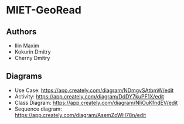 # MIET-GeoRead
## Authors
* Ilin Maxim
* Kokurin Dmitry
* Cherny Dmitry
## Diagrams
* Use Case: https://app.creately.com/diagram/NDmgvSAtbmW/edit
* Activity: https://app.creately.com/diagram/DdDY7kuPF1X/edit
* Class Diagram: https://app.creately.com/diagram/NIiOuKfndEV/edit
* Sequence diagram: https://app.creately.com/diagram/AsemZoWH78n/edit
